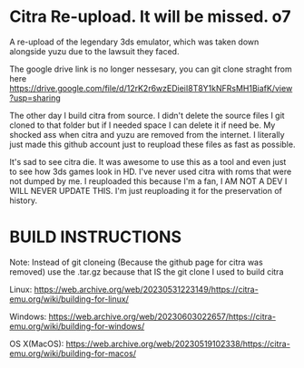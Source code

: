 # Citra Re-upload. It will be missed. o7

A re-upload of the legendary 3ds emulator, which was taken down alongside yuzu due to the lawsuit they faced.

The google drive link is no longer nessesary, you can git clone straght from here
https://drive.google.com/file/d/12rK2r6wzEDieiI8T8Y1kNFRsMH1BiafK/view?usp=sharing

The other day I build citra from source. I didn't delete the source files I git cloned to that folder but if I needed space I can delete it if need be. My shocked ass when citra and yuzu are removed from the internet. I literally just made this github account just to reupload these files as fast as possible.

It's sad to see citra die. It was awesome to use this as a tool and even just to see how 3ds games look in HD. I've never used citra with roms that were not dumped by me.
I reuploaded this because I'm a fan, I AM NOT A DEV I WILL NEVER UPDATE THIS. I'm just reuploading it for the preservation of history.


# BUILD INSTRUCTIONS 
Note: Instead of git cloneing (Because the github page for citra was removed) use the .tar.gz because that IS the git clone I used to build citra 


Linux: https://web.archive.org/web/20230531223149/https://citra-emu.org/wiki/building-for-linux/

Windows: https://web.archive.org/web/20230603022657/https://citra-emu.org/wiki/building-for-windows/

OS X(MacOS): https://web.archive.org/web/20230519102338/https://citra-emu.org/wiki/building-for-macos/
